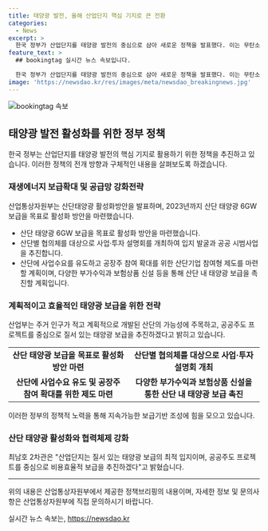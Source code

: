 ```yaml
---
title: 태양광 발전, 올해 산업단지 핵심 기지로 큰 전환
categories:
  - News
excerpt: >
  한국 정부가 산업단지를 태양광 발전의 중심으로 삼아 새로운 정책을 발표했다. 이는 무탄소에너지 수요의 증가에 대비한 것으로, 산단 태양광 보급 활성화를 위해 2030년까지 6GW 보급을 목표로 한다. 이를 위해 입지 확보, 인허가, 설비운영 등 사업 전주기에 걸친 맞춤형 지원을 계획하고 있으며, 공공의 역할도 강화해 공공 시범사업을 추진할 예정이다. 또한 사업수요 유도와 공장주 참여 확대를 위한 제도를 마련할 계획이다. 이에 따른 정부, 지자체, 유관기관의 협조가 필요하며, 최남호 2차관은 산단 태양광 활성화와 사업모델 확산에 힘을 모아야 한다고 말했다.
feature_text: >
  ## bookingtag 실시간 뉴스 속보입니다.

  한국 정부가 산업단지를 태양광 발전의 중심으로 삼아 새로운 정책을 발표했다. 이는 무탄소에너지 수요의 증가에 대비한 것으로, 산단 태양광 보급 활성화를 위해 2030년까지 6GW 보급을 목표로 한다. 이를 위해 입지 확보, 인허가, 설비운영 등 사업 전주기에 걸친 맞춤형 지원을 계획하고 있으며, 공공의 역할도 강화해 공공 시범사업을 추진할 예정이다. 또한 사업수요 유도와 공장주 참여 확대를 위한 제도를 마련할 계획이다. 이에 따른 정부, 지자체, 유관기관의 협조가 필요하며, 최남호 2차관은 산단 태양광 활성화와 사업모델 확산에 힘을 모아야 한다고 말했다.
image: 'https://newsdao.kr/res/images/meta/newsdao_breakingnews.jpg'
---
```


<p><img src="https://newsdao.kr/res/images/meta/newsdao_breakingnews.jpg" alt="bookingtag 속보" /></p>

<h2 data-ke-size="size26">태양광 발전 활성화를 위한 정부 정책</h2>

<p data-ke-size="size16">한국 정부는 산업단지를 태양광 발전의 핵심 기지로 활용하기 위한 정책을 추진하고 있습니다. 이러한 정책의 전개 방향과 구체적인 내용을 살펴보도록 하겠습니다.</p>

<h3 data-ke-size="size24">재생에너지 보급확대 및 공급망 강화전략</h3>

<p data-ke-size="size16">산업통상자원부는 산단태양광 활성화방안을 발표하며, 2023년까지 산단 태양광 6GW 보급을 목표로 활성화 방안을 마련했습니다.</p>

<ul>
  <li>산단 태양광 6GW 보급을 목표로 활성화 방안을 마련했습니다.</li>
  <li>산단별 협의체를 대상으로 사업·투자 설명회를 개최하여 입지 발굴과 공공 시범사업을 추진합니다.</li>
  <li>산단에 사업수요를 유도하고 공장주 참여 확대를 위한 산단기업 참여형 제도를 마련할 계획이며, 다양한 부가수익과 보험상품 신설 등을 통해 산단 내 태양광 보급을 촉진할 계획입니다.</li>
</ul>

<h3 data-ke-size="size24">계획적이고 효율적인 태양광 보급을 위한 전략</h3>

<p data-ke-size="size16">산업부는 주거 인구가 적고 계획적으로 개발된 산단의 가능성에 주목하고, 공공주도 프로젝트를 중심으로 질서 있는 태양광 보급을 추진하겠다고 밝히고 있습니다.</p>

<table>
  <tr>
    <td style="text-align: center; height: 17px;"><b>산단 태양광 보급을 목표로 활성화 방안 마련</b></td>
    <td style="text-align: center; height: 17px;"><b>산단별 협의체를 대상으로 사업·투자 설명회 개최</b></td>
  </tr>
  <tr>
    <td style="text-align: center; height: 17px;"><b>산단에 사업수요 유도 및 공장주 참여 확대를 위한 제도 마련</b></td>
    <td style="text-align: center; height: 17px;"><b>다양한 부가수익과 보험상품 신설을 통한 산단 내 태양광 보급 촉진</b></td>
  </tr>
</table>

<p data-ke-size="size16">이러한 정부의 정책적 노력을 통해 지속가능한 보급기반 조성에 힘을 모으고 있습니다.</p>

<h3 data-ke-size="size24">산단 태양광 활성화와 협력체제 강화</h3>

<p data-ke-size="size16">최남호 2차관은 "산업단지는 질서 있는 태양광 보급의 최적 입지이며, 공공주도 프로젝트를 중심으로 비용효율적 보급을 추진하겠다"고 밝혔습니다.</p>

<hr>

<p data-ke-size="size16">위의 내용은 산업통상자원부에서 제공한 정책브리핑의 내용이며, 자세한 정보 및 문의사항은 산업통상자원부에 직접 문의하시기 바랍니다.</p>
실시간 뉴스 속보는, <a href="https://newsdao.kr" rel="dofollow">https://newsdao.kr</a>


